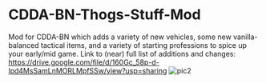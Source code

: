 # CDDA-BN-Thogs-Stuff-Mod
Mod for CDDA-BN which adds a variety of new vehicles, some new vanilla-balanced tactical items, and a variety of starting professions to spice up your early/mid game.
Link to (near) full list of additions and changes: https://drive.google.com/file/d/160Gc_58p-d-lpd4MsSamLnMORLMpfSSw/view?usp=sharing
![pic2](https://i.imgur.com/3VS55DQ.png)
